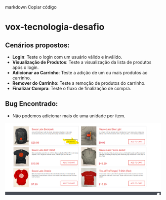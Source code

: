 
markdown
Copiar código
# vox-tecnologia-desafio

## Cenários propostos:
- **Login**: Teste o login com um usuário válido e inválido.
- **Visualização de Produtos**: Teste a visualização da lista de produtos após o login.
- **Adicionar ao Carrinho**: Teste a adição de um ou mais produtos ao carrinho.
- **Remover do Carrinho**: Teste a remoção de produtos do carrinho.
- **Finalizar Compra**: Teste o fluxo de finalização de compra.

## Bug Encontrado:
- Não podemos adicionar mais de uma unidade por item.

![alt text](image.png)